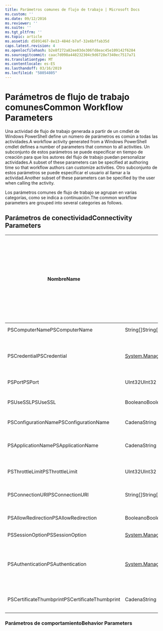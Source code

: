 ```yaml
---
title: Parámetros comunes de flujo de trabajo | Microsoft Docs
ms.custom: ''
ms.date: 09/12/2016
ms.reviewer: ''
ms.suite: ''
ms.tgt_pltfrm: ''
ms.topic: article
ms.assetid: d5891467-8e13-484d-b7af-32e6bffab35d
caps.latest.revision: 4
ms.openlocfilehash: b2e8f272a82ee03de306fd8eac45e109142f6284
ms.sourcegitcommit: caac7d098a448232304c9d6728e7340ec7517a71
ms.translationtype: MT
ms.contentlocale: es-ES
ms.lasthandoff: 03/16/2019
ms.locfileid: "58054805"
---
```

# <a name="common-workflow-parameters"></a><span data-ttu-id="21ba0-102">Parámetros de flujo de trabajo comunes</span><span class="sxs-lookup"><span data-stu-id="21ba0-102">Common Workflow Parameters</span></span>

<span data-ttu-id="21ba0-103">Una actividad de flujo de trabajo generada a partir de un cmdlet de Windows PowerShell define un número de parámetros es común a todas las actividades.</span><span class="sxs-lookup"><span data-stu-id="21ba0-103">A workflow activity generated from a Windows PowerShell cmdlet  defines a number of parameters that common to all activities.</span></span> <span data-ttu-id="21ba0-104">Un subconjunto de estos parámetros se puede especificar en tiempo de creación para que los autores del flujo de trabajo puedan personalizar actividades.</span><span class="sxs-lookup"><span data-stu-id="21ba0-104">A subset of these parameters can be specified at authoring time so that workflow authors can customize activities.</span></span> <span data-ttu-id="21ba0-105">Otro subconjunto de estos parámetros se puede especificar el usuario al llamar a la actividad.</span><span class="sxs-lookup"><span data-stu-id="21ba0-105">Another subset of these parameters can be specified by the user when calling the activity.</span></span>

<span data-ttu-id="21ba0-106">Los parámetros comunes de flujo de trabajo se agrupan en varias categorías, como se indica a continuación.</span><span class="sxs-lookup"><span data-stu-id="21ba0-106">The common workflow parameters are grouped into several categories as follows.</span></span>

## <a name="connectivity-parameters"></a><span data-ttu-id="21ba0-107">Parámetros de conectividad</span><span class="sxs-lookup"><span data-stu-id="21ba0-107">Connectivity Parameters</span></span>

|<span data-ttu-id="21ba0-108">Nombre</span><span class="sxs-lookup"><span data-stu-id="21ba0-108">Name</span></span>|<span data-ttu-id="21ba0-109">Tipo</span><span class="sxs-lookup"><span data-stu-id="21ba0-109">Type</span></span>|<span data-ttu-id="21ba0-110">Descripción</span><span class="sxs-lookup"><span data-stu-id="21ba0-110">Description</span></span>|<span data-ttu-id="21ba0-111">¿Se pueden especificar por el usuario final en tiempo de ejecución?</span><span class="sxs-lookup"><span data-stu-id="21ba0-111">Can be specified by end user at execution time?</span></span>|<span data-ttu-id="21ba0-112">¿Se pueden especificar por el autor del flujo de trabajo durante la creación?</span><span class="sxs-lookup"><span data-stu-id="21ba0-112">Can be specified by workflow author at authoring time?</span></span>|<span data-ttu-id="21ba0-113">¿Se pueden especificar por el autor del flujo de trabajo en la creación de instancias?</span><span class="sxs-lookup"><span data-stu-id="21ba0-113">Can be specified by workflow author at instantiation?</span></span>|
|----------|----------|-----------------|-----------------------------------------------------|------------------------------------------------------------|-----------------------------------------------------------|
|<span data-ttu-id="21ba0-114">PSComputerName</span><span class="sxs-lookup"><span data-stu-id="21ba0-114">PSComputerName</span></span>|<span data-ttu-id="21ba0-115">String[]</span><span class="sxs-lookup"><span data-stu-id="21ba0-115">String[]</span></span>|<span data-ttu-id="21ba0-116">Una lista de nombres de equipo para que se va a iniciar trabajos.</span><span class="sxs-lookup"><span data-stu-id="21ba0-116">A list of computer names for which to launch jobs.</span></span>|<span data-ttu-id="21ba0-117">Sí</span><span class="sxs-lookup"><span data-stu-id="21ba0-117">Yes</span></span>|<span data-ttu-id="21ba0-118">Sí</span><span class="sxs-lookup"><span data-stu-id="21ba0-118">Yes</span></span>|<span data-ttu-id="21ba0-119">Sí</span><span class="sxs-lookup"><span data-stu-id="21ba0-119">Yes</span></span>|
|<span data-ttu-id="21ba0-120">PSCredential</span><span class="sxs-lookup"><span data-stu-id="21ba0-120">PSCredential</span></span>|[<span data-ttu-id="21ba0-121">System.Management.Automation.PSCredential</span><span class="sxs-lookup"><span data-stu-id="21ba0-121">System.Management.Automation.PSCredential</span></span>](/dotnet/api/System.Management.Automation.PSCredential)|<span data-ttu-id="21ba0-122">Credencial de autenticación que se utilizará para iniciar sesión en los equipos especificados por el parámetro PSComputerName.</span><span class="sxs-lookup"><span data-stu-id="21ba0-122">The authentication credential to use to login to the computers specified by the PSComputerName parameter.</span></span> <span data-ttu-id="21ba0-123">Este parámetro es válido solo si se especifica PSComputerName.</span><span class="sxs-lookup"><span data-stu-id="21ba0-123">This parameter is valid only if PSComputerName is specified.</span></span>|<span data-ttu-id="21ba0-124">Sí</span><span class="sxs-lookup"><span data-stu-id="21ba0-124">Yes</span></span>|<span data-ttu-id="21ba0-125">Sí</span><span class="sxs-lookup"><span data-stu-id="21ba0-125">Yes</span></span>|<span data-ttu-id="21ba0-126">Sí</span><span class="sxs-lookup"><span data-stu-id="21ba0-126">Yes</span></span>|
|<span data-ttu-id="21ba0-127">PSPort</span><span class="sxs-lookup"><span data-stu-id="21ba0-127">PSPort</span></span>|<span data-ttu-id="21ba0-128">UInt32</span><span class="sxs-lookup"><span data-stu-id="21ba0-128">UInt32</span></span>|<span data-ttu-id="21ba0-129">El puerto que se usará para ejecutar el flujo de trabajo.</span><span class="sxs-lookup"><span data-stu-id="21ba0-129">The port to be used to run the workflow.</span></span>|<span data-ttu-id="21ba0-130">Sí</span><span class="sxs-lookup"><span data-stu-id="21ba0-130">Yes</span></span>|<span data-ttu-id="21ba0-131">Sí</span><span class="sxs-lookup"><span data-stu-id="21ba0-131">Yes</span></span>|<span data-ttu-id="21ba0-132">Sí</span><span class="sxs-lookup"><span data-stu-id="21ba0-132">Yes</span></span>|
|<span data-ttu-id="21ba0-133">PSUseSSL</span><span class="sxs-lookup"><span data-stu-id="21ba0-133">PSUseSSL</span></span>|<span data-ttu-id="21ba0-134">Booleano</span><span class="sxs-lookup"><span data-stu-id="21ba0-134">Boolean</span></span>|<span data-ttu-id="21ba0-135">Utilice el protocolo de capa de Sockets seguros (SSL) para establecer una conexión segura con el equipo remoto para ejecutar el flujo de trabajo.</span><span class="sxs-lookup"><span data-stu-id="21ba0-135">Use Secure Sockets Layer (SSL) protocol to establish a secure connection to the remote computer to run the workflow.</span></span>|<span data-ttu-id="21ba0-136">Sí</span><span class="sxs-lookup"><span data-stu-id="21ba0-136">Yes</span></span>|<span data-ttu-id="21ba0-137">Sí</span><span class="sxs-lookup"><span data-stu-id="21ba0-137">Yes</span></span>|<span data-ttu-id="21ba0-138">Sí</span><span class="sxs-lookup"><span data-stu-id="21ba0-138">Yes</span></span>|
|<span data-ttu-id="21ba0-139">PSConfigurationName</span><span class="sxs-lookup"><span data-stu-id="21ba0-139">PSConfigurationName</span></span>|<span data-ttu-id="21ba0-140">Cadena</span><span class="sxs-lookup"><span data-stu-id="21ba0-140">String</span></span>|<span data-ttu-id="21ba0-141">La configuración de sesión utilizada para ejecutar el flujo de trabajo.</span><span class="sxs-lookup"><span data-stu-id="21ba0-141">The session configuration used to run the workflow.</span></span>|<span data-ttu-id="21ba0-142">Sí</span><span class="sxs-lookup"><span data-stu-id="21ba0-142">Yes</span></span>|<span data-ttu-id="21ba0-143">Sí</span><span class="sxs-lookup"><span data-stu-id="21ba0-143">Yes</span></span>|<span data-ttu-id="21ba0-144">Sí</span><span class="sxs-lookup"><span data-stu-id="21ba0-144">Yes</span></span>|
|<span data-ttu-id="21ba0-145">PSApplicationName</span><span class="sxs-lookup"><span data-stu-id="21ba0-145">PSApplicationName</span></span>|<span data-ttu-id="21ba0-146">Cadena</span><span class="sxs-lookup"><span data-stu-id="21ba0-146">String</span></span>|<span data-ttu-id="21ba0-147">La parte del nombre de aplicación de la conexión URI para la ejecución de flujo de trabajo.</span><span class="sxs-lookup"><span data-stu-id="21ba0-147">The application name portion of the connection URI for the workflow execution.</span></span> <span data-ttu-id="21ba0-148">Use este parámetro solo cuando no se usa el parámetro ConnectionURI.</span><span class="sxs-lookup"><span data-stu-id="21ba0-148">Use this parameter only when you are not using the ConnectionURI parameter.</span></span>|<span data-ttu-id="21ba0-149">Sí</span><span class="sxs-lookup"><span data-stu-id="21ba0-149">Yes</span></span>|<span data-ttu-id="21ba0-150">Sí</span><span class="sxs-lookup"><span data-stu-id="21ba0-150">Yes</span></span>|<span data-ttu-id="21ba0-151">Sí</span><span class="sxs-lookup"><span data-stu-id="21ba0-151">Yes</span></span>|
|<span data-ttu-id="21ba0-152">PSThrottleLimit</span><span class="sxs-lookup"><span data-stu-id="21ba0-152">PSThrottleLimit</span></span>|<span data-ttu-id="21ba0-153">UInt32</span><span class="sxs-lookup"><span data-stu-id="21ba0-153">UInt32</span></span>|<span data-ttu-id="21ba0-154">El número máximo de conexiones simultáneas que se pueden establecer para ejecutar el flujo de trabajo.</span><span class="sxs-lookup"><span data-stu-id="21ba0-154">The maximum number of concurrent connections that can be established to run the workflow.</span></span>|<span data-ttu-id="21ba0-155">Sí</span><span class="sxs-lookup"><span data-stu-id="21ba0-155">Yes</span></span>|<span data-ttu-id="21ba0-156">Por determinar</span><span class="sxs-lookup"><span data-stu-id="21ba0-156">TBD</span></span>|<span data-ttu-id="21ba0-157">Sí</span><span class="sxs-lookup"><span data-stu-id="21ba0-157">Yes</span></span>|
|<span data-ttu-id="21ba0-158">PSConnectionURI</span><span class="sxs-lookup"><span data-stu-id="21ba0-158">PSConnectionURI</span></span>|<span data-ttu-id="21ba0-159">String[]</span><span class="sxs-lookup"><span data-stu-id="21ba0-159">String[]</span></span>|<span data-ttu-id="21ba0-160">Una matriz de identificadores URI completo que especifique los puntos de conexión para las sesiones interactivas utilizadas para ejecutar el flujo de trabajo.</span><span class="sxs-lookup"><span data-stu-id="21ba0-160">An array of fully-qualified URIs that specify the endpoints for the interactive sessions used to run the workflow.</span></span>|<span data-ttu-id="21ba0-161">Sí</span><span class="sxs-lookup"><span data-stu-id="21ba0-161">Yes</span></span>|<span data-ttu-id="21ba0-162">Sí</span><span class="sxs-lookup"><span data-stu-id="21ba0-162">Yes</span></span>|<span data-ttu-id="21ba0-163">Sí</span><span class="sxs-lookup"><span data-stu-id="21ba0-163">Yes</span></span>|
|<span data-ttu-id="21ba0-164">PSAllowRedirection</span><span class="sxs-lookup"><span data-stu-id="21ba0-164">PSAllowRedirection</span></span>|<span data-ttu-id="21ba0-165">Booleano</span><span class="sxs-lookup"><span data-stu-id="21ba0-165">Boolean</span></span>|<span data-ttu-id="21ba0-166">Especifica si se permite la redirección de esta conexión a un URI alternativo para ejecutar el flujo de trabajo.</span><span class="sxs-lookup"><span data-stu-id="21ba0-166">Specifies whether to allow redirection of this connection to an alternate URI to run the workflow.</span></span>|<span data-ttu-id="21ba0-167">Sí</span><span class="sxs-lookup"><span data-stu-id="21ba0-167">Yes</span></span>|<span data-ttu-id="21ba0-168">Sí</span><span class="sxs-lookup"><span data-stu-id="21ba0-168">Yes</span></span>|<span data-ttu-id="21ba0-169">Sí</span><span class="sxs-lookup"><span data-stu-id="21ba0-169">Yes</span></span>|
|<span data-ttu-id="21ba0-170">PSSessionOption</span><span class="sxs-lookup"><span data-stu-id="21ba0-170">PSSessionOption</span></span>|[<span data-ttu-id="21ba0-171">System.Management.Automation.Remoting.Pssessionoption</span><span class="sxs-lookup"><span data-stu-id="21ba0-171">System.Management.Automation.Remoting.Pssessionoption</span></span>](/dotnet/api/System.Management.Automation.Remoting.PSSessionOption)|<span data-ttu-id="21ba0-172">Opciones avanzadas para la sesión utilizada para ejecutar el flujo de trabajo.</span><span class="sxs-lookup"><span data-stu-id="21ba0-172">Advanced options for the session used to run the workflow.</span></span>|<span data-ttu-id="21ba0-173">Sí</span><span class="sxs-lookup"><span data-stu-id="21ba0-173">Yes</span></span>|<span data-ttu-id="21ba0-174">Sí</span><span class="sxs-lookup"><span data-stu-id="21ba0-174">Yes</span></span>|<span data-ttu-id="21ba0-175">Sí</span><span class="sxs-lookup"><span data-stu-id="21ba0-175">Yes</span></span>|
|<span data-ttu-id="21ba0-176">PSAuthentication</span><span class="sxs-lookup"><span data-stu-id="21ba0-176">PSAuthentication</span></span>|[<span data-ttu-id="21ba0-177">System.Management.Automation.Runspaces.Authenticationmechanism</span><span class="sxs-lookup"><span data-stu-id="21ba0-177">System.Management.Automation.Runspaces.Authenticationmechanism</span></span>](/dotnet/api/System.Management.Automation.Runspaces.AuthenticationMechanism)|<span data-ttu-id="21ba0-178">Un valor de la [System.Management.Automation.Runspaces.Authenticationmechanism](/dotnet/api/System.Management.Automation.Runspaces.AuthenticationMechanism) enumeración que especifica el mecanismo de autenticación utilizado para autenticar las credenciales del usuario.</span><span class="sxs-lookup"><span data-stu-id="21ba0-178">A value of the [System.Management.Automation.Runspaces.Authenticationmechanism](/dotnet/api/System.Management.Automation.Runspaces.AuthenticationMechanism) enumeration that specifies the authentication mechanism used to authenticate the user's credentials.</span></span>|<span data-ttu-id="21ba0-179">Sí</span><span class="sxs-lookup"><span data-stu-id="21ba0-179">Yes</span></span>|<span data-ttu-id="21ba0-180">Sí</span><span class="sxs-lookup"><span data-stu-id="21ba0-180">Yes</span></span>|<span data-ttu-id="21ba0-181">Sí</span><span class="sxs-lookup"><span data-stu-id="21ba0-181">Yes</span></span>|
|<span data-ttu-id="21ba0-182">PSCertificateThumbprint</span><span class="sxs-lookup"><span data-stu-id="21ba0-182">PSCertificateThumbprint</span></span>|<span data-ttu-id="21ba0-183">Cadena</span><span class="sxs-lookup"><span data-stu-id="21ba0-183">String</span></span>|<span data-ttu-id="21ba0-184">Digital certificado de clave pública (X509) de una cuenta de usuario que tenga permiso para ejecutar el flujo de trabajo.</span><span class="sxs-lookup"><span data-stu-id="21ba0-184">The digital public key certificate (X509) of a user account that has permission to run the workflow.</span></span>|<span data-ttu-id="21ba0-185">Sí</span><span class="sxs-lookup"><span data-stu-id="21ba0-185">Yes</span></span>|<span data-ttu-id="21ba0-186">Sí</span><span class="sxs-lookup"><span data-stu-id="21ba0-186">Yes</span></span>|<span data-ttu-id="21ba0-187">Sí</span><span class="sxs-lookup"><span data-stu-id="21ba0-187">Yes</span></span>|

### <a name="behavior-parameters"></a><span data-ttu-id="21ba0-188">Parámetros de comportamiento</span><span class="sxs-lookup"><span data-stu-id="21ba0-188">Behavior Parameters</span></span>